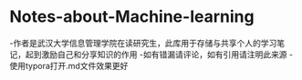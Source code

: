 # Notes-about-Machine-learning
-作者是武汉大学信息管理学院在读研究生，此库用于存储与共享个人的学习笔记，起到激励自己和分享知识的作用
-如有错漏请评论，如有引用请注明此来源
-使用typora打开.md文件效果更好
